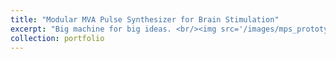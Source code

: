 ```yaml
---
title: "Modular MVA Pulse Synthesizer for Brain Stimulation"
excerpt: "Big machine for big ideas. <br/><img src='/images/mps_prototype.jpeg'>"
collection: portfolio
---
```


